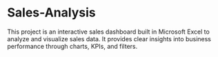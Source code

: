 # Sales-Analysis
This project is an interactive sales dashboard built in Microsoft Excel to analyze and visualize sales data. It provides clear insights into business performance through charts, KPIs, and filters.
